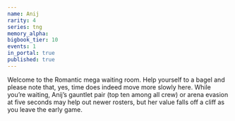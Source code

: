 ```yaml
---
name: Anij
rarity: 4
series: tng
memory_alpha:
bigbook_tier: 10
events: 1
in_portal: true
published: true
---
```


Welcome to the Romantic mega waiting room. Help yourself to a bagel and please note that, yes, time does indeed move more slowly here. While you’re waiting, Anij’s gauntlet pair (top ten among all crew) or arena evasion at five seconds may help out newer rosters, but her value falls off a cliff as you leave the early game.
